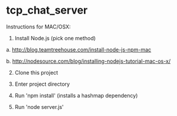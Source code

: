 # tcp_chat_server

Instructions for MAC/OSX:
1. Install Node.js (pick one method)

a. http://blog.teamtreehouse.com/install-node-js-npm-mac

b. http://nodesource.com/blog/installing-nodejs-tutorial-mac-os-x/

2. Clone this project

3. Enter project directory

4. Run 'npm install' (installs a hashmap dependency)

5. Run 'node server.js'
